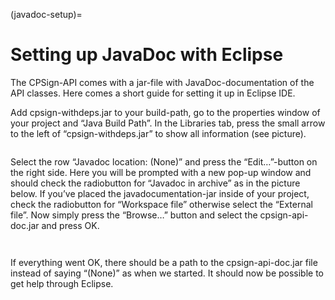 (javadoc-setup)=

# Setting up JavaDoc with Eclipse

The CPSign-API comes with a jar-file with JavaDoc-documentation of the API classes. Here comes a short guide for setting it up in Eclipse IDE.

Add cpsign-withdeps.jar to your build-path, go to the properties window of your project and “Java Build Path”. In the Libraries tab, press the small arrow to the left of “cpsign-withdeps.jar” to show all information (see picture).

```{image} imgs/javadoc_setup_1.png
```

Select the row “Javadoc location: (None)” and press the “Edit…”-button on the right side. Here you will be prompted with a new pop-up window and should check the radiobutton for “Javadoc in archive” as in the picture below. If you’ve placed the javadocumentation-jar inside of your project, check the radiobutton for “Workspace file” otherwise select the “External file”. Now simply press the “Browse…” button and select the cpsign-api-doc.jar and press OK.

```{image} imgs/javadoc_setup_2.png
```

```{image} imgs/javadoc_setup_3.png
```

If everything went OK, there should be a path to the cpsign-api-doc.jar file instead of saying “(None)” as when we started. It should now be possible to get help through Eclipse.

```{image} imgs/javadoc_setup_4.png
```
